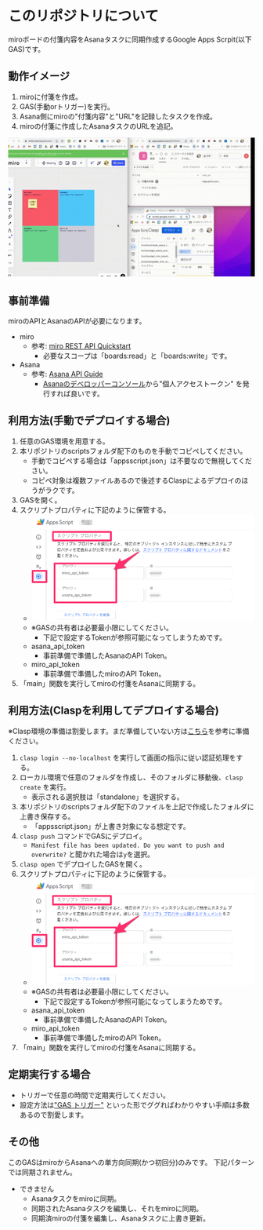 # このリポジトリについて
miroボードの付箋内容をAsanaタスクに同期作成するGoogle Apps Scrpit(以下GAS)です。

## 動作イメージ

1. miroに付箋を作成。
2. GAS(手動orトリガー)を実行。
3. Asana側にmiroの"付箋内容"と"URL"を記録したタスクを作成。
4. miroの付箋に作成したAsanaタスクのURLを追記。

![demo](img/sync-demo.gif)

## 事前準備

miroのAPIとAsanaのAPIが必要になります。

- miro
  - 参考: [miro REST API Quickstart](https://developers.miro.com/docs/rest-api-build-your-first-hello-world-app)
    - 必要なスコープは「boards:read」と「boards:write」です。
- Asana
  - 参考: [Asana API Guide](https://asana.com/ja/guide/help/api/api)
    - [Asanaのデベロッパーコンソール](https://app.asana.com/0/my-apps)から"個人アクセストークン" を発行すれば良いです。

## 利用方法(手動でデプロイする場合)

1. 任意のGAS環境を用意する。
2. 本リポジトリのscriptsフォルダ配下のものを手動でコピペしてください。
   - 手動でコピペする場合は「appsscript.json」は不要なので無視してください。
   - コピペ対象は複数ファイルあるので後述するClaspによるデプロイのほうがラクです。
3. GASを開く。
4. スクリプトプロパティに下記のように保管する。
   - ![img](img/script_property_img.png)
   - ※GASの共有者は必要最小限にしてください。
     - 下記で設定するTokenが参照可能になってしまうためです。
   - asana_api_token
     - 事前準備で準備したAsanaのAPI Token。
   - miro_api_token
     - 事前準備で準備したmiroのAPI Token。
5. 「main」関数を実行してmiroの付箋をAsanaに同期する。

## 利用方法(Claspを利用してデプロイする場合)

※Clasp環境の準備は割愛します。まだ準備していない方は[こちら](https://github.com/google/clasp)を参考に準備ください。

1. `clasp login --no-localhost` を実行して画面の指示に従い認証処理をする。
2. ローカル環境で任意のフォルダを作成し、そのフォルダに移動後、`clasp create` を実行。
   - 表示される選択肢は「standalone」を選択する。
3. 本リポジトリのscriptsフォルダ配下のファイルを上記で作成したフォルダに上書き保存する。
   - 「appsscript.json」が上書き対象になる想定です。
4. `clasp push` コマンドでGASにデプロイ。
   - `Manifest file has been updated. Do you want to push and overwrite?` と聞かれた場合は`y`を選択。
5. `clasp open` でデプロイしたGASを開く。
6. スクリプトプロパティに下記のように保管する。
   - ![img](img/script_property_img.png)
   - ※GASの共有者は必要最小限にしてください。
     - 下記で設定するTokenが参照可能になってしまうためです。
   - asana_api_token
     - 事前準備で準備したAsanaのAPI Token。
   - miro_api_token
     - 事前準備で準備したmiroのAPI Token。
7. 「main」関数を実行してmiroの付箋をAsanaに同期する。

## 定期実行する場合

- トリガーで任意の時間で定期実行してください。
- 設定方法は["GAS トリガー"](https://www.google.com/search?q=GAS+%E3%83%88%E3%83%AA%E3%82%AC%E3%83%BC&oq=GAS+%E3%83%88%E3%83%AA%E3%82%AC%E3%83%BC&aqs=chrome..69i57j69i59j0i512l3j69i60l3.3238j0j4&sourceid=chrome&ie=UTF-8) といった形でググればわかりやすい手順は多数あるので割愛します。

## その他

このGASはmiroからAsanaへの単方向同期(かつ初回分)のみです。
下記パターンでは同期されません。

- できません
  - Asanaタスクをmiroに同期。
  - 同期されたAsanaタスクを編集し、それをmiroに同期。
  - 同期済miroの付箋を編集し、Asanaタスクに上書き更新。
